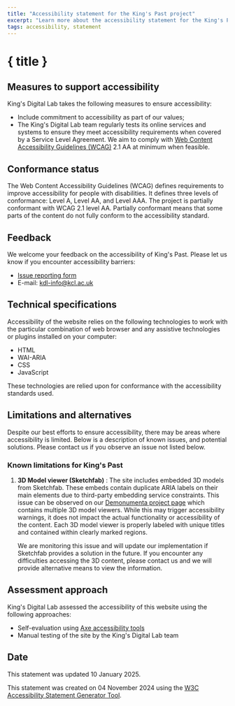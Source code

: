 ```yaml
---
title: "Accessibility statement for the King's Past project"
excerpt: "Learn more about the accessibility statement for the King's Past project"
tags: accessibility, statement
---
```


<script>
  import { base } from '$app/paths';
</script>

# { title }

## Measures to support accessibility

King's Digital Lab takes the following measures to ensure accessibility:

- Include commitment to accessibility as part of our values;
- The King's Digital Lab team regularly tests its online services and systems
  to ensure they meet accessibility requirements when covered by a Service Level
  Agreement. We aim to comply with
  [Web Content Accessibility Guidelines (WCAG)](https://www.w3.org/WAI/standards-guidelines/wcag/)
  2.1 AA at minimum when feasible.

## Conformance status

The Web Content Accessibility Guidelines (WCAG) defines requirements to improve accessibility for people with disabilities.
It defines three levels of conformance: Level A, Level AA, and Level AAA.
The project is partially conformant with WCAG 2.1 level AA. Partially conformant
means that some parts of the content do not fully conform to the accessibility
standard.

## Feedback

We welcome your feedback on the accessibility of King's Past. Please let us know
if you encounter accessibility barriers:

- [Issue reporting form](https://kdl.kcl.ac.uk/report-issue/)
- E-mail: [kdl-info@kcl.ac.uk](mailto:kdl-info@kcl.ac.uk)

## Technical specifications

Accessibility of the website relies on the following technologies to work with
the particular combination of web browser and any assistive technologies or
plugins installed on your computer:

- HTML
- WAI-ARIA
- CSS
- JavaScript

These technologies are relied upon for conformance with the accessibility
standards used.

## Limitations and alternatives

Despite our best efforts to ensure accessibility, there may
be areas where accessibility is limited. Below is a description of known issues, and potential
solutions. Please contact us if you observe an issue not listed below.

### Known limitations for King's Past

1. **3D Model viewer (Sketchfab)** : The site includes embedded 3D models from
   Sketchfab. These embeds contain duplicate ARIA labels on their main elements
   due to third-party embedding service constraints. This issue can be
   observed on our [Demonumenta project page]({base}/about/demonumenta) which
   contains multiple 3D model viewers. While this may trigger accessibility
   warnings, it does not impact the actual functionality or accessibility of the
   content. Each 3D model viewer is properly labeled with unique titles and
   contained within clearly marked regions.

   We are monitoring this issue and will update our implementation if Sketchfab
   provides a solution in the future. If you encounter any difficulties accessing
   the 3D content, please contact us and we will provide alternative means to view
   the information.

## Assessment approach

King's Digital Lab assessed the accessibility of this website using the following
approaches:

- Self-evaluation using [Axe accessibility tools](https://www.deque.com/axe/)
- Manual testing of the site by the King's Digital Lab team

## Date

This statement was updated 10 January 2025.

This statement was created on 04 November 2024 using the
[W3C Accessibility Statement Generator Tool](https://www.w3.org/WAI/planning/statements/).
